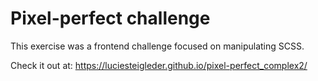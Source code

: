 # Pixel-perfect challenge

This exercise was a frontend challenge focused on manipulating SCSS.

Check it out at: https://luciesteigleder.github.io/pixel-perfect_complex2/
